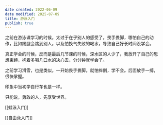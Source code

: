 ```yaml
---
date created: 2022-06-09
date modified: 2025-07-09
title: 游泳入门
publish: true
---
```


之前在游泳课学习的时候，太过于在乎别人的感受了，畏手畏脚，哪怕自己的动作，比如踢腿会踹到别人，以及怕换气失败的喝水，导致自己好长时间没学会。

真正学会的时候，反而是最后几节课的时候，深水区的人少了，我放开了自己的思想束缚，抱着多喝几口水的决心去，分分钟就学会了。

之前学习滑雪，也是类似，一开始畏手畏脚，就怕摔倒，学不会。后面放手一搏，很快掌握。

印象中当初学自行车也是一样。

只能说，勇敢的人，先享受世界。

[[蛙泳入门]]

[[自由泳入门]]
